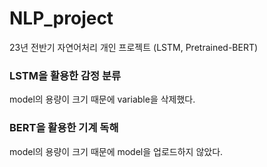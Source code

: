 # NLP_project
23년 전반기 자연어처리 개인 프로젝트 (LSTM, Pretrained-BERT)

### LSTM을 활용한 감정 분류
model의 용량이 크기 때문에 variable을 삭제했다.
### BERT을 활용한 기계 독해
model의 용량이 크기 때문에 model을 업로드하지 않았다.
